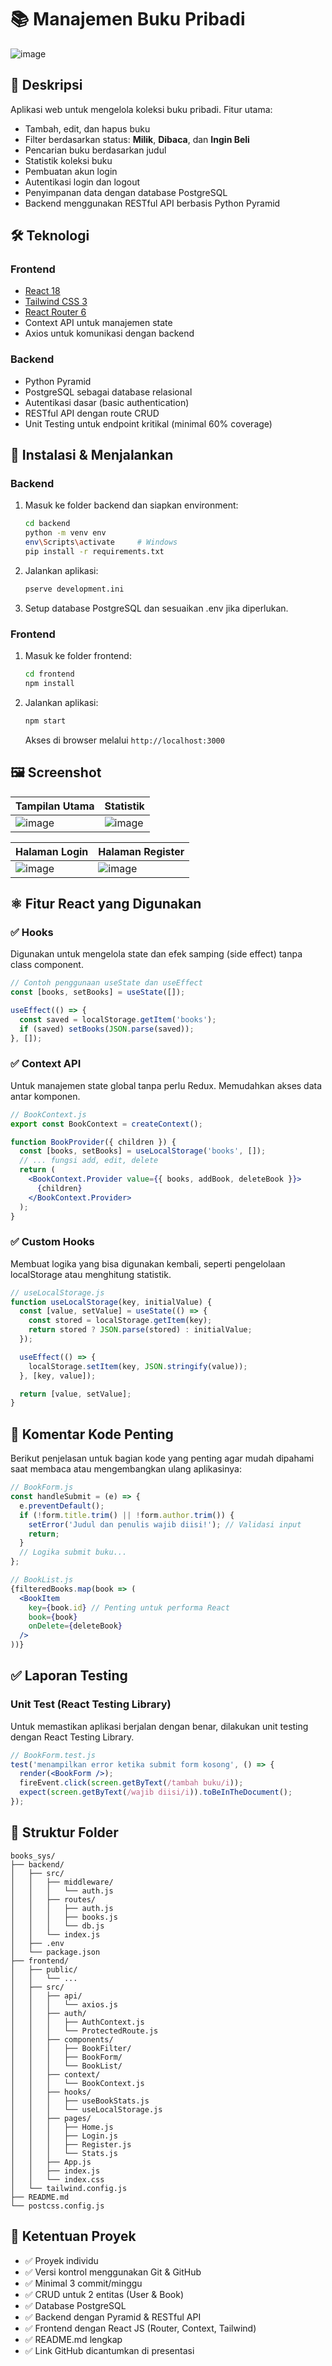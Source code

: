# 📚 Manajemen Buku Pribadi

![image](https://github.com/user-attachments/assets/86408ff7-2ae5-4f97-b037-c0fc88a85dea)

## 📝 Deskripsi

Aplikasi web untuk mengelola koleksi buku pribadi. Fitur utama:
- Tambah, edit, dan hapus buku
- Filter berdasarkan status: **Milik**, **Dibaca**, dan **Ingin Beli**
- Pencarian buku berdasarkan judul 
- Statistik koleksi buku
- Pembuatan akun login
- Autentikasi login dan logout
- Penyimpanan data dengan database PostgreSQL
- Backend menggunakan RESTful API berbasis Python Pyramid

## 🛠 Teknologi

### Frontend
- [React 18](https://reactjs.org/)
- [Tailwind CSS 3](https://tailwindcss.com/)
- [React Router 6](https://reactrouter.com/)
- Context API untuk manajemen state
- Axios untuk komunikasi dengan backend

### Backend
- Python Pyramid
- PostgreSQL sebagai database relasional
- Autentikasi dasar (basic authentication)
- RESTful API dengan route CRUD
- Unit Testing untuk endpoint kritikal (minimal 60% coverage)

## 🚀 Instalasi & Menjalankan
### Backend
1. Masuk ke folder backend dan siapkan environment:
   ```bash
   cd backend
   python -m venv env
   env\Scripts\activate     # Windows
   pip install -r requirements.txt
   ```
2. Jalankan aplikasi:
   ```bash
   pserve development.ini
   ```
3. Setup database PostgreSQL dan sesuaikan .env jika diperlukan.

### Frontend
1. Masuk ke folder frontend:
   ```bash
   cd frontend
   npm install
   ```
2. Jalankan aplikasi:
   ```bash
   npm start
   ```
   Akses di browser melalui `http://localhost:3000`

## 🖼 Screenshot

| Tampilan Utama | Statistik |
|----------------|-----------|
| ![image](https://github.com/user-attachments/assets/86408ff7-2ae5-4f97-b037-c0fc88a85dea) | ![image](https://github.com/user-attachments/assets/e31ec84c-b442-450e-9272-e34854a46f81) |

| Halaman Login | Halaman Register |
|---------------|------------------|
| ![image](https://github.com/user-attachments/assets/0d498734-e451-48d2-9262-d125e2a89d9b) | ![image](https://github.com/user-attachments/assets/3ab17209-b536-40e7-87dc-6e186ed595be) |

## ⚛️ Fitur React yang Digunakan

### ✅ Hooks
Digunakan untuk mengelola state dan efek samping (side effect) tanpa class component.
```jsx
// Contoh penggunaan useState dan useEffect
const [books, setBooks] = useState([]);

useEffect(() => {
  const saved = localStorage.getItem('books');
  if (saved) setBooks(JSON.parse(saved));
}, []);
```

### ✅ Context API
Untuk manajemen state global tanpa perlu Redux. Memudahkan akses data antar komponen.
```jsx
// BookContext.js
export const BookContext = createContext();

function BookProvider({ children }) {
  const [books, setBooks] = useLocalStorage('books', []);
  // ... fungsi add, edit, delete
  return (
    <BookContext.Provider value={{ books, addBook, deleteBook }}>
      {children}
    </BookContext.Provider>
  );
}
```

### ✅ Custom Hooks
Membuat logika yang bisa digunakan kembali, seperti pengelolaan localStorage atau menghitung statistik.
```jsx
// useLocalStorage.js
function useLocalStorage(key, initialValue) {
  const [value, setValue] = useState(() => {
    const stored = localStorage.getItem(key);
    return stored ? JSON.parse(stored) : initialValue;
  });

  useEffect(() => {
    localStorage.setItem(key, JSON.stringify(value));
  }, [key, value]);

  return [value, setValue];
}
```

## 📝 Komentar Kode Penting
Berikut penjelasan untuk bagian kode yang penting agar mudah dipahami saat membaca atau mengembangkan ulang aplikasinya:
```jsx
// BookForm.js
const handleSubmit = (e) => {
  e.preventDefault();
  if (!form.title.trim() || !form.author.trim()) {
    setError('Judul dan penulis wajib diisi!'); // Validasi input
    return;
  }
  // Logika submit buku...
};
```

```jsx
// BookList.js
{filteredBooks.map(book => (
  <BookItem 
    key={book.id} // Penting untuk performa React
    book={book} 
    onDelete={deleteBook}
  />
))}
```

## ✅ Laporan Testing

### Unit Test (React Testing Library)
Untuk memastikan aplikasi berjalan dengan benar, dilakukan unit testing dengan React Testing Library.
```jsx
// BookForm.test.js
test('menampilkan error ketika submit form kosong', () => {
  render(<BookForm />);
  fireEvent.click(screen.getByText(/tambah buku/i));
  expect(screen.getByText(/wajib diisi/i)).toBeInTheDocument();
});
```

## 🧩 Struktur Folder

```
books_sys/
├── backend/
│   ├── src/
│   │   ├── middleware/
│   │   │   └── auth.js
│   │   ├── routes/
│   │   │   ├── auth.js
│   │   │   ├── books.js
│   │   │   └── db.js
│   │   └── index.js
│   ├── .env
│   └── package.json
├── frontend/
│   ├── public/
│   │   └── ...
│   ├── src/
│   │   ├── api/
│   │   │   └── axios.js
│   │   ├── auth/
│   │   │   ├── AuthContext.js
│   │   │   └── ProtectedRoute.js
│   │   ├── components/
│   │   │   ├── BookFilter/
│   │   │   ├── BookForm/
│   │   │   └── BookList/
│   │   ├── context/
│   │   │   └── BookContext.js
│   │   ├── hooks/
│   │   │   ├── useBookStats.js
│   │   │   └── useLocalStorage.js
│   │   ├── pages/
│   │   │   ├── Home.js
│   │   │   ├── Login.js
│   │   │   ├── Register.js
│   │   │   └── Stats.js
│   │   ├── App.js
│   │   ├── index.js
│   │   └── index.css
│   └── tailwind.config.js
├── README.md
└── postcss.config.js
```

## 📌 Ketentuan Proyek
- ✅ Proyek individu
- ✅ Versi kontrol menggunakan Git & GitHub
- ✅ Minimal 3 commit/minggu
- ✅ CRUD untuk 2 entitas (User & Book)
- ✅ Database PostgreSQL
- ✅ Backend dengan Pyramid & RESTful API
- ✅ Frontend dengan React JS (Router, Context, Tailwind)
- ✅ README.md lengkap
- ✅ Link GitHub dicantumkan di presentasi
